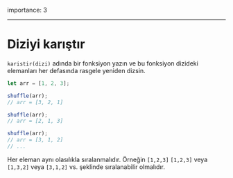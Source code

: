 importance: 3

---

# Diziyi karıştır

`karistir(dizi)` adında bir fonksiyon yazın ve bu fonksiyon dizideki elemanları her defasında rasgele yeniden dizsin.


```js
let arr = [1, 2, 3];

shuffle(arr);
// arr = [3, 2, 1]

shuffle(arr);
// arr = [2, 1, 3]

shuffle(arr);
// arr = [3, 1, 2]
// ...
```

Her eleman aynı olasılıkla sıralanmalıdır. Örneğin `[1,2,3]` `[1,2,3]` veya `[1,3,2]` veya `[3,1,2]` vs. şeklinde sıralanabilir olmalıdır.